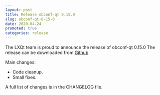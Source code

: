 ```yaml
---
layout: post
title: Release obconf-qt 0.15.0
slug: obconf-qt-0-15-0
date: 2020-04-24
promoted: true
categories: release
---
```

The LXQt team is proud to announce the release of obconf-qt 0.15.0
The release can be downloaded from [Github](https://github.com/lxqt/obconf-qt/releases)

Main changes:

 * Code cleanup.
 * Small fixes.

A full list of changes is in the CHANGELOG file.
